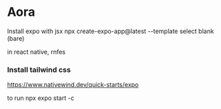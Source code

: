 # Aora

Install expo with jsx
npx create-expo-app@latest --template
select blank (bare)

in react native, rnfes

### Install tailwind css

https://www.nativewind.dev/quick-starts/expo


to run 
npx expo start -c